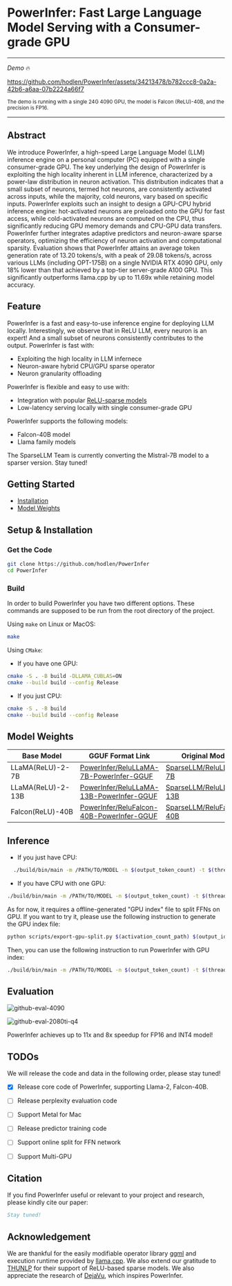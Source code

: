 # PowerInfer: Fast Large Language Model Serving with a Consumer-grade GPU
---

*Demo* 🔥

https://github.com/hodlen/PowerInfer/assets/34213478/b782ccc8-0a2a-42b6-a6aa-07b2224a66f7

<sub>The demo is running with a single 24G 4090 GPU, the model is Falcon (ReLU)-40B, and the precision is FP16.</sub>

---
## Abstract

We introduce PowerInfer, a high-speed Large Language Model (LLM) inference engine on a personal computer (PC) 
equipped with a single consumer-grade GPU. The key underlying the design of PowerInfer is exploiting the high locality 
inherent in LLM inference, characterized by a power-law distribution in neuron activation. 
This distribution indicates that a small subset of neurons, termed hot neurons, are consistently activated 
across inputs, while the majority, cold neurons, vary based on specific inputs.
PowerInfer exploits such an insight to design a GPU-CPU hybrid inference engine:
hot-activated neurons are preloaded onto the GPU for fast access, while cold-activated neurons are computed 
on the CPU, thus significantly reducing GPU memory demands and CPU-GPU data transfers.
PowerInfer further integrates adaptive predictors and neuron-aware sparse operators,
optimizing the efficiency of neuron activation and computational sparsity.
Evaluation shows that PowerInfer attains an average token generation rate of 13.20 tokens/s, with a peak of 29.08 tokens/s, across various LLMs (including OPT-175B) on a single NVIDIA RTX 4090 GPU,
only 18\% lower than that achieved by a top-tier server-grade A100 GPU.
This significantly outperforms llama.cpp by up to 11.69x while retaining model accuracy.

## Feature
PowerInfer is a fast and easy-to-use inference engine for deploying LLM locally. Interestingly, we observe that in ReLU LLM, every neuron is an expert! And a small subset of neurons consistently contributes to the output.
PowerInfer is fast with:

- Exploiting the high locality in LLM infernece
- Neuron-aware hybrid CPU/GPU sparse operator
- Neuron granularity offloading

PowerInfer is flexible and easy to use with:

- Integration with popular [ReLU-sparse models](https://huggingface.co/SparseLLM)
- Low-latency serving locally with single consumer-grade GPU 

PowerInfer supports the following models:

- Falcon-40B model
- Llama family models

The SparseLLM Team is currently converting the Mistral-7B model to a sparser version. Stay tuned!



## Getting Started

- [Installation](##setup--installation)
- [Model Weights](##model-weights)

## Setup & Installation
### Get the Code

```bash
git clone https://github.com/hodlen/PowerInfer
cd PowerInfer
```
### Build
In order to build PowerInfer you have two different options. These commands are supposed to be run from the root directory of the project.

Using `make` on Linux or MacOS:
```bash
make
```

Using `CMake`:
* If you have one GPU:
```bash
cmake -S . -B build -DLLAMA_CUBLAS=ON
cmake --build build --config Release
```
* If you just CPU:
```bash
cmake -S . -B build
cmake --build build --config Release
```

## Model Weights

| Base Model | GGUF Format Link | Original Model |
|------------|------------------|----------------|
| LLaMA(ReLU)-2-7B   | [PowerInfer/ReluLLaMA-7B-PowerInfer-GGUF](https://huggingface.co/PowerInfer/ReluLLaMA-13B-PowerInfer-GGUF)    | [SparseLLM/ReluLLaMA-7B](https://huggingface.co/SparseLLM/ReluLLaMA-7B)     |
| LLaMA(ReLU)-2-13B    | [PowerInfer/ReluLLaMA-13B-PowerInfer-GGUF](https://huggingface.co/PowerInfer/ReluLLaMA-13B-PowerInfer-GGUF)   | [SparseLLM/ReluLLaMA-13B](https://huggingface.co/SparseLLM/ReluLLaMA-13B)  |
| Falcon(ReLU)-40B    | [PowerInfer/ReluFalcon-40B-PowerInfer-GGUF](https://huggingface.co/PowerInfer/ReluLLaMA-13B-PowerInfer-GGUF)    | [SparseLLM/ReluFalcon-40B](https://huggingface.co/SparseLLM/ReluFalcon-40B)      |

## Inference
- If you just have CPU:
```bash
  ./build/bin/main -m /PATH/TO/MODEL -n $(output_token_count) -t $(thread_num) -p $(prompt)
```
- If you have CPU with one GPU:
```bash
./build/bin/main -m /PATH/TO/MODEL -n $(output_token_count) -t $(thread_num) -p $(prompt)
```

As for now, it requires a offline-generated "GPU index" file to split FFNs on GPU. If you want to try it, please use the following instruction to generate the GPU index file:
```bash
python scripts/export-gpu-split.py $(activation_count_path) $(output_idx_path) solver
```
Then, you can use the following instruction to run PowerInfer with GPU index:
```bash
./build/bin/main -m /PATH/TO/MODEL -n $(output_token_count) -t $(thread_num) -p $(prompt) --gpu-index $(split_path)
```

## Evaluation

![github-eval-4090](https://github.com/SJTU-IPADS/PowerInfer/assets/34213478/d700fa6c-77ba-462f-a2fc-3fd21c898f33)

![github-eval-2080ti-q4](https://github.com/SJTU-IPADS/PowerInfer/assets/34213478/0fc1bfc4-aafc-4e82-a865-bec0143aff1a)

PowerInfer achieves up to 11x and 8x speedup for FP16 and INT4 model!

## TODOs
We will release the code and data in the following order, please stay tuned!

- [x] Release core code of PowerInfer, supporting Llama-2, Falcon-40B.
- [ ] Release perplexity evaluation code
- [ ] Support Metal for Mac
- [ ] Release predictor training code 
- [ ] Support online split for FFN network
- [ ] Support Multi-GPU 



## Citation

If you find PowerInfer useful or relevant to your project and research, please kindly cite our paper:

```bibtex
Stay tuned!
```

## Acknowledgement
We are thankful for the easily modifiable operator library [ggml](https://github.com/ggerganov/ggml) and execution runtime provided by [llama.cpp](https://github.com/ggerganov/llama.cpp). We also extend our gratitude to [THUNLP](https://nlp.csai.tsinghua.edu.cn/) for their support of ReLU-based sparse models. We also appreciate the research of [DejaVu](https://proceedings.mlr.press/v202/liu23am.html), which inspires PowerInfer.
